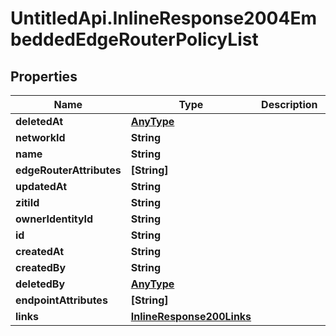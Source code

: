 # UntitledApi.InlineResponse2004EmbeddedEdgeRouterPolicyList

## Properties

Name | Type | Description | Notes
------------ | ------------- | ------------- | -------------
**deletedAt** | [**AnyType**](.md) |  | 
**networkId** | **String** |  | 
**name** | **String** |  | 
**edgeRouterAttributes** | **[String]** |  | 
**updatedAt** | **String** |  | 
**zitiId** | **String** |  | 
**ownerIdentityId** | **String** |  | 
**id** | **String** |  | 
**createdAt** | **String** |  | 
**createdBy** | **String** |  | 
**deletedBy** | [**AnyType**](.md) |  | 
**endpointAttributes** | **[String]** |  | 
**links** | [**InlineResponse200Links**](InlineResponse200Links.md) |  | 


